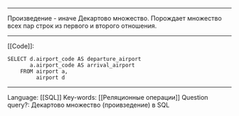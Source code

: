 ___
Произведение - иначе Декартово множество. Порождает множество всех пар строк из первого и второго отношения. 
___
[[Code]]:
```
SELECT d.airport_code AS departure_airport
	   a.airport_code AS arrival_airport
	FROM airport a,
		 airport d
```
___
Language: [[SQL]]
Key-words:  [[Реляционные операции]]
Question query?: Декартово множество (проивзедение) в SQL